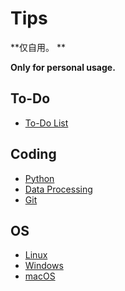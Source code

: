 # Tips

**仅自用。 **

**Only for personal usage.**

## To-Do

  - [To-Do List](/tips/to-do)

## Coding

  - [Python](/tips/python)
  - [Data Processing](/tips/data-processing)
  - [Git](/tips/git)

## OS

  - [Linux](/tips/linux)
  - [Windows](/tips/win)
  - [macOS](/tips/mac)

